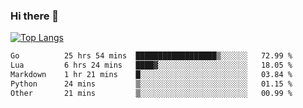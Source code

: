 ### Hi there 👋

<!--
**3Xpl0it3r/3Xpl0it3r** is a ✨ _special_ ✨ repository because its `README.md` (this file) appears on your GitHub profile.

Here are some ideas to get you started:

- 🔭 I’m currently working on ...
- 🌱 I’m currently learning ...
- 👯 I’m looking to collaborate on ...
- 🤔 I’m looking for help with ...
- 💬 Ask me about ...
- 📫 How to reach me: ...
- 😄 Pronouns: ...
- ⚡ Fun fact: ...
-->


[![Top Langs](https://github-readme-stats.vercel.app/api/top-langs/?username=3Xpl0it3r&layout=compact)](https://github.com/3Xpl0it3r/3Xpl0it3r)

<!--START_SECTION:waka-->

```txt
Go          25 hrs 54 mins  ██████████████████▒░░░░░░   72.99 %
Lua         6 hrs 24 mins   ████▓░░░░░░░░░░░░░░░░░░░░   18.05 %
Markdown    1 hr 21 mins    █░░░░░░░░░░░░░░░░░░░░░░░░   03.84 %
Python      24 mins         ▒░░░░░░░░░░░░░░░░░░░░░░░░   01.15 %
Other       21 mins         ▒░░░░░░░░░░░░░░░░░░░░░░░░   00.99 %
```

<!--END_SECTION:waka-->
